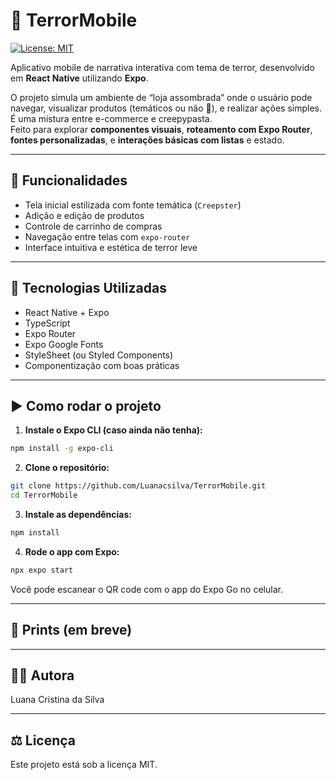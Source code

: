 # 👻 TerrorMobile

[![License: MIT](https://img.shields.io/badge/License-MIT-green.svg)](LICENSE)


Aplicativo mobile de narrativa interativa com tema de terror, desenvolvido em **React Native** utilizando **Expo**.

O projeto simula um ambiente de “loja assombrada” onde o usuário pode navegar, visualizar produtos (temáticos ou não 👀), e realizar ações simples. É uma mistura entre e-commerce e creepypasta.  
Feito para explorar **componentes visuais**, **roteamento com Expo Router**, **fontes personalizadas**, e **interações básicas com listas** e estado.

---

## 📱 Funcionalidades

- Tela inicial estilizada com fonte temática (`Creepster`)
- Adição e edição de produtos
- Controle de carrinho de compras
- Navegação entre telas com `expo-router`
- Interface intuitiva e estética de terror leve

---

## 🚀 Tecnologias Utilizadas

- React Native + Expo
- TypeScript
- Expo Router
- Expo Google Fonts
- StyleSheet (ou Styled Components)
- Componentização com boas práticas

---

## ▶️ Como rodar o projeto

1. **Instale o Expo CLI (caso ainda não tenha):**

```bash
npm install -g expo-cli
```

2. **Clone o repositório:**

```bash
git clone https://github.com/Luanacsilva/TerrorMobile.git
cd TerrorMobile
```

3. **Instale as dependências:**

```bash
npm install
```

4. **Rode o app com Expo:**

```bash
npx expo start
```
Você pode escanear o QR code com o app do Expo Go no celular.

---

## 📸 Prints (em breve)

---

## 👩‍💻 Autora

Luana Cristina da Silva

---

## ⚖️ Licença

Este projeto está sob a licença MIT.





   



